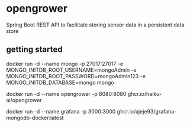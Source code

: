 # opengrower
Spring Boot REST API to facilitate storing sensor data in a persistent data store


## getting started

docker run -d --name mongo -p 27017:27017 -e MONGO_INITDB_ROOT_USERNAME=mongoAdmin -e MONGO_INITDB_ROOT_PASSWORD=mongoAdmin123 -e MONGO_INITDB_DATABASE=mongo mongo

docker run -d --name opengrower -p 8080:8080 ghcr.io/haiku-ai/opengrower

docker run -d --name grafana -p 3000:3000 ghcr.io/ajeje93/grafana-mongodb-docker:latest



